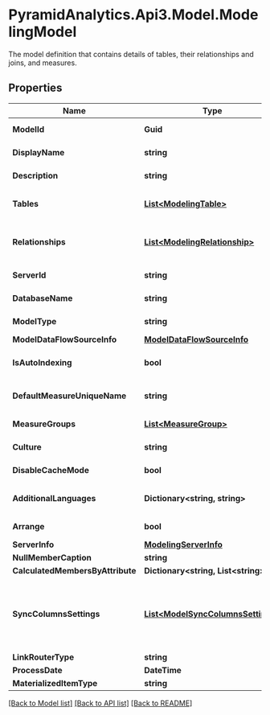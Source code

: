 # PyramidAnalytics.Api3.Model.ModelingModel
The model definition that contains details of tables, their relationships and joins, and measures.

## Properties

Name | Type | Description | Notes
------------ | ------------- | ------------- | -------------
**ModelId** | **Guid** | The model&#39;s system ID | [optional] 
**DisplayName** | **string** | The model&#39;s display name | [optional] 
**Description** | **string** | A description of the model | [optional] 
**Tables** | [**List&lt;ModelingTable&gt;**](ModelingTable.md) | A list of tables/dimensions in the model | [optional] 
**Relationships** | [**List&lt;ModelingRelationship&gt;**](ModelingRelationship.md) | A list of the relationships between tables in the model | [optional] 
**ServerId** | **string** | The host server&#39;s name | [optional] 
**DatabaseName** | **string** | The model&#39;s database name | [optional] 
**ModelType** | **string** | The type of model. | [optional] 
**ModelDataFlowSourceInfo** | [**ModelDataFlowSourceInfo**](ModelDataFlowSourceInfo.md) |  | [optional] 
**IsAutoIndexing** | **bool** | Set to true for heuristic index creation | [optional] 
**DefaultMeasureUniqueName** | **string** | Unique identifier of the default measure | [optional] 
**MeasureGroups** | [**List&lt;MeasureGroup&gt;**](MeasureGroup.md) | The model&#39;s measure groups.  | [optional] 
**Culture** | **string** | The model&#39;s culture name | [optional] 
**DisableCacheMode** | **bool** | Should disable cache | [optional] 
**AdditionalLanguages** | **Dictionary&lt;string, string&gt;** | Additional languages in the model | [optional] 
**Arrange** | **bool** | Should auto-arrange | [optional] 
**ServerInfo** | [**ModelingServerInfo**](ModelingServerInfo.md) |  | [optional] 
**NullMemberCaption** | **string** |  | [optional] 
**CalculatedMembersByAttribute** | **Dictionary&lt;string, List&lt;string&gt;&gt;** |  | [optional] 
**SyncColumnsSettings** | [**List&lt;ModelSyncColumnsSettings&gt;**](ModelSyncColumnsSettings.md) | settings for sync columns by schedule. defines an aggregation and visibility for each new column data type. | [optional] 
**LinkRouterType** | **string** |  | [optional] 
**ProcessDate** | **DateTime** |  | [optional] 
**MaterializedItemType** | **string** |  | [optional] 

[[Back to Model list]](../README.md#documentation-for-models) [[Back to API list]](../README.md#documentation-for-api-endpoints) [[Back to README]](../README.md)

